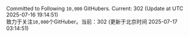 Committed to Following `10,000` GitHubers. Current: <!-- FOLLOWING_COUNT -->302<!-- FOLLOWING_COUNT --> (Update at UTC <!-- LAST_UPDATED -->2025-07-16 19:14:51<!-- LAST_UPDATED -->)<br>
致力于关注`10,000`个GitHuber。当前：<!-- FOLLOWING_COUNT -->302<!-- FOLLOWING_COUNT --> (更新于北京时间 <!-- LAST_UPDATED_CST -->2025-07-17 03:14:51<!-- LAST_UPDATED_CST -->)
